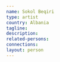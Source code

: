 ```yaml
---
name: Sokol Beqiri
type: artist
country: Albania
tagline:
description:
related-persons:
connections:
layout: person
---
```

